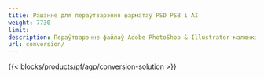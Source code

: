 ```yaml
---
title: Рашэнне для пераўтварэння фарматаў PSD PSB і AI
weight: 7730
limit: 
description: Пераўтварэнне файлаў Adobe PhotoShop & Illustrator малюнкаў і іншых фарматаў
url: conversion/
---
```


{{< blocks/products/pf/agp/conversion-solution >}} 
